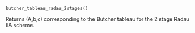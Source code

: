 ```
butcher_tableau_radau_2stages()
```

Returns (A,b,c) corresponding to the Butcher tableau for the 2 stage Radau IIA scheme.
